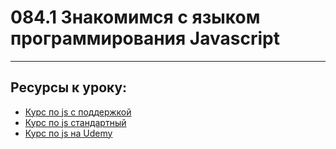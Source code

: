 # 084.1 Знакомимся с языком программирования Javascript

<hr>

## Ресурсы к уроку:

- [Курс по js с поддержкой](https://campfire-school.com/courses/javascript-react)
- [Курс по js стандартный](https://campfire-school.com/courses/javascript-react-tr)
- [Курс по js на Udemy](https://www.udemy.com/course/javascript_full/?referralCode=935D7CDC956777D60D27)
